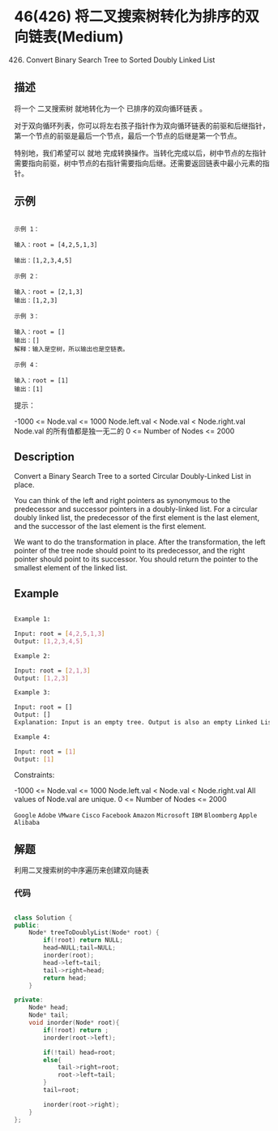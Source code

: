 # 46(426) 将二叉搜索树转化为排序的双向链表(Medium)

426. Convert Binary Search Tree to Sorted Doubly Linked List

## 描述

将一个 二叉搜索树 就地转化为一个 已排序的双向循环链表 。

对于双向循环列表，你可以将左右孩子指针作为双向循环链表的前驱和后继指针，第一个节点的前驱是最后一个节点，最后一个节点的后继是第一个节点。

特别地，我们希望可以 就地 完成转换操作。当转化完成以后，树中节点的左指针需要指向前驱，树中节点的右指针需要指向后继。还需要返回链表中最小元素的指针。

## 示例

```

示例 1：

输入：root = [4,2,5,1,3] 

输出：[1,2,3,4,5]

示例 2：

输入：root = [2,1,3]
输出：[1,2,3]

示例 3：

输入：root = []
输出：[]
解释：输入是空树，所以输出也是空链表。

示例 4：

输入：root = [1]
输出：[1]

```

提示：

-1000 <= Node.val <= 1000
Node.left.val < Node.val < Node.right.val
Node.val 的所有值都是独一无二的
0 <= Number of Nodes <= 2000

## Description

Convert a Binary Search Tree to a sorted Circular Doubly-Linked List in place.

You can think of the left and right pointers as synonymous to the predecessor and successor pointers in a doubly-linked list. For a circular doubly linked list, the predecessor of the first element is the last element, and the successor of the last element is the first element.

We want to do the transformation in place. After the transformation, the left pointer of the tree node should point to its predecessor, and the right pointer should point to its successor. You should return the pointer to the smallest element of the linked list.

## Example

```bash

Example 1:

Input: root = [4,2,5,1,3]
Output: [1,2,3,4,5]

Example 2:

Input: root = [2,1,3]
Output: [1,2,3]

Example 3:

Input: root = []
Output: []
Explanation: Input is an empty tree. Output is also an empty Linked List.

Example 4:

Input: root = [1]
Output: [1]


```

Constraints:

-1000 <= Node.val <= 1000
Node.left.val < Node.val < Node.right.val
All values of Node.val are unique.
0 <= Number of Nodes <= 2000

`Google` `Adobe` `VMware` `Cisco` `Facebook` `Amazon` `Microsoft` `IBM` `Bloomberg` `Apple` `Alibaba`

## 解题

利用二叉搜索树的中序遍历来创建双向链表

### 代码

```C++

class Solution {
public:
    Node* treeToDoublyList(Node* root) {
        if(!root) return NULL;
        head=NULL;tail=NULL;
        inorder(root);
        head->left=tail;
        tail->right=head;
        return head;
    }

private:
    Node* head;
    Node* tail;
    void inorder(Node* root){
        if(!root) return ;
        inorder(root->left);

        if(!tail) head=root;
        else{
            tail->right=root;
            root->left=tail;
        }
        tail=root;

        inorder(root->right);
    }
};

```